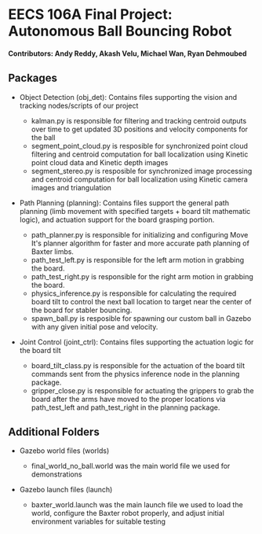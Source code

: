 # EECS 106A Final Project: Autonomous Ball Bouncing Robot

#### Contributors: Andy Reddy, Akash Velu, Michael Wan, Ryan Dehmoubed

## Packages
* Object Detection (obj_det): Contains files supporting the vision and tracking nodes/scripts of our project
  * kalman.py is responsible for filtering and tracking centroid outputs over time to get updated 3D positions and velocity components for the ball
  * segment_point_cloud.py is resposible for synchronized point cloud filtering and centroid computation for ball localization using Kinetic point cloud data and Kinetic depth images
  * segment_stereo.py is resposible for synchronized image processing and centroid computation for ball localization using Kinetic camera images and triangulation
  
* Path Planning (planning): Contains files support the general path planning (limb movement with specified targets + board tilt mathematic logic), and actuation support for the board grasping portion.
  * path_planner.py is responsible for initializing and configuring Move It's planner algorithm for faster and more accurate path planning of Baxter limbs.
  * path_test_left.py is responsible for the left arm motion in grabbing the board.
  * path_test_right.py is responsible for the right arm motion in grabbing the board.
  * physics_inference.py is responsible for calculating the required board tilt to control the next ball location to target near the center of the board for stabler bouncing.
  * spawn_ball.py is resposible for spawning our custom ball in Gazebo with any given initial pose and velocity.
  
* Joint Control (joint_ctrl): Contains files supporting the actuation logic for the board tilt 
  * board_tilt_class.py is responsible for the actuation of the board tilt commands sent from the physics inference node in the planning package.
  * gripper_close.py is responsible for actuating the grippers to grab the board after the arms have moved to the proper locations via path_test_left and path_test_right in the planning package.
  
## Additional Folders
* Gazebo world files (worlds)
  * final_world_no_ball.world was the main world file we used for demonstrations

* Gazebo launch files (launch)
  * baxter_world.launch was the main launch file we used to load the world, configure the Baxter robot properly, and adjust initial environment variables for suitable testing

